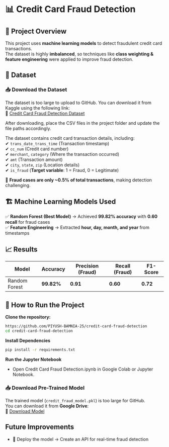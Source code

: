 # 📊 Credit Card Fraud Detection  

## 🎯 Project Overview  
This project uses **machine learning models** to detect fraudulent credit card transactions.  
The dataset is highly **imbalanced**, so techniques like **class weighting & feature engineering** were applied to improve fraud detection.  

## 📂 Dataset  

### 📥 Download the Dataset  
The dataset is too large to upload to GitHub. You can download it from Kaggle using the following link:  
🔗 [Credit Card Fraud Detection Dataset](https://www.kaggle.com/datasets/kartik2112/fraud-detection)

After downloading, place the CSV files in the project folder and update the file paths accordingly. 

The dataset contains credit card transaction details, including:  
✔ `trans_date_trans_time` (Transaction timestamp)  
✔ `cc_num` (Credit card number)  
✔ `merchant`, `category` (Where the transaction occurred)  
✔ `amt` (Transaction amount)  
✔ `city`, `state`, `zip` (Location details)  
✔ `is_fraud` (**Target variable**: 1 = Fraud, 0 = Legitimate)  

📌 **Fraud cases are only ~0.5% of total transactions**, making detection challenging.  

## 🏗️ Machine Learning Models Used  
✅ **Random Forest (Best Model)** → Achieved **99.82% accuracy** with **0.60 recall** for fraud cases   
✅ **Feature Engineering** → Extracted **hour, day, month, and year** from timestamps  

## 📈 Results  
| Model         | Accuracy | Precision (Fraud) | Recall (Fraud) | F1-Score |
|--------------|----------|-------------------|----------------|----------|
| Random Forest | **99.82%** | **0.91** | **0.60** | **0.72** |

## 🚀 How to Run the Project  
 **Clone the repository:**  
   ```bash
   https://github.com/PIYUSH-BAMNIA-25/credit-card-fraud-detection
   cd credit-card-fraud-detection
 ```
**Install Dependencies**
```bash
pip install -r requirements.txt
```
**Run the Jupyter Notebook**
- Open Credit Card Fraud Detection.ipynb in Google Colab or Jupyter Notebook.

### 📥 Download Pre-Trained Model  
The trained model (`credit_fraud_model.pkl`) is too large for GitHub.  
You can download it from **Google Drive**:  
🔗 [Download Model](https://drive.google.com/file/d/1VcuzpwXDWcZdNRdwULXM0Yf6kfhinw-P/view?usp=sharing)

## Future Improvements
- 🔹 Deploy the model → Create an API for real-time fraud detection
